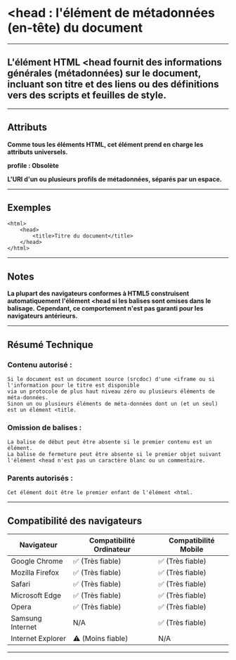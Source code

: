 # **<head : l'élément de métadonnées (en-tête) du document**
---



## **L'élément HTML <head fournit des informations générales (métadonnées) sur le document, incluant son titre et des liens ou des définitions vers des scripts et feuilles de style.**

---



## **Attributs**

**Comme tous les éléments HTML, cet élément prend en charge les attributs universels.**

**profile : Obsolète**

**L'URI d'un ou plusieurs profils de métadonnées, séparés par un espace.**

---



## **Exemples**
    <html>
        <head>
            <title>Titre du document</title>
        </head>
    </html>
---



## **Notes**

**La plupart des navigateurs conformes à HTML5 construisent automatiquement l'élément <head si les balises sont omises dans le balisage.** 
**Cependant, ce comportement n'est pas garanti pour les navigateurs antérieurs.**

---



## **Résumé Technique**

### **Contenu autorisé :**

    Si le document est un document source (srcdoc) d'une <iframe ou si l'information pour le titre est disponible 
    via un protocole de plus haut niveau zéro ou plusieurs éléments de méta-données. 
    Sinon un ou plusieurs éléments de méta-données dont un (et un seul) est un élément <title.


### **Omission de balises :** 

    La balise de début peut être absente si le premier contenu est un élément. 
    La balise de fermeture peut être absente si le premier objet suivant 
    l'élément <head n'est pas un caractère blanc ou un commentaire.


### **Parents autorisés :** 

    Cet élément doit être le premier enfant de l'élément <html.

---



## **Compatibilité des navigateurs**
| Navigateur          | Compatibilité Ordinateur | Compatibilité Mobile |
|---------------------|--------------------------|----------------------|
| Google Chrome       | ✅ (Très fiable)         | ✅ (Très fiable)     |
| Mozilla Firefox     | ✅ (Très fiable)         | ✅ (Très fiable)     |
| Safari              | ✅ (Très fiable)         | ✅ (Très fiable)     |
| Microsoft Edge      | ✅ (Très fiable)         | ✅ (Très fiable)     |
| Opera               | ✅ (Très fiable)         | ✅ (Très fiable)     |
| Samsung Internet    | N/A                      | ✅ (Très fiable)     |
| Internet Explorer   | ⚠️ (Moins fiable)        | N/A                  |
---